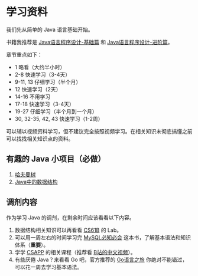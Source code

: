 # 学习资料

我们先从简单的 Java 语言基础开始。

书籍我推荐是 [Java语言程序设计-基础篇](https://item.m.jd.com/product/10028902912241.html) 和 [Java语言程序设计-进阶篇](https://item.m.jd.com/product/10036654536931.html)。

章节重点如下：

- 1 略看（大约半小时）
- 2-8 快速学习（3-4天）
- 9-11, 13 仔细学习（半个月）
- 12 快速学习（2天）
- 14-16 不用学习
- 17-18 快速学习（3-4天）
- 19-27 仔细学习（半个月到一个月）
- 30, 32-35, 42, 43 快速学习（1-2周）

可以辅以视频资料学习，但不建议完全按照视频学习。在相关知识未彻底搞懂之前可以找找相关知识点的资料。

## 有趣的 Java 小项目（必做）

1. [哈夫曼树](../project/huffman-tree.md)
2. [Java中的数据结构](../project/data-struct-java.md)

## 调剂内容

作为学习 Java 的调剂，在剩余时间应该看看以下内容。

1. 数据结构相关知识可以再看看 [CS61B](https://inst.eecs.berkeley.edu/~cs61b/sp22/) 的 Lab。
2. 可以用一周左右的时间学习完 [MySQL必知必会](https://book.douban.com/subject/3354490/) 这本书，了解基本语法和知识体系（**重要**）。
3. 学学 [CSAPP](https://book.douban.com/subject/26912767/) 的相关课程（推荐看 [B站的中文视频](https://www.bilibili.com/video/av711375008)）。
4. 有些厌倦 Java？来看看 Go 吧，官方推荐的 [Go语言之旅](https://tour.go-zh.org/welcome/1) 你绝对不能错过，可以花一周去学习基本语法。